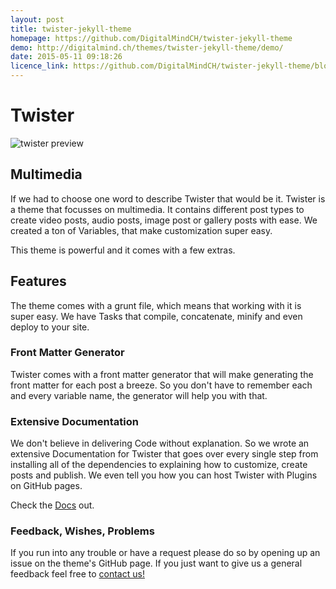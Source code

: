 ```yaml
---
layout: post
title: twister-jekyll-theme
homepage: https://github.com/DigitalMindCH/twister-jekyll-theme
demo: http://digitalmind.ch/themes/twister-jekyll-theme/demo/
date: 2015-05-11 09:18:26
licence_link: https://github.com/DigitalMindCH/twister-jekyll-theme/blob/master/LICENSE.md
---
```

# Twister
![twister preview](/img/twister_preview_big.jpg)

## Multimedia
If we had to choose one word to describe Twister that would be it. Twister is a theme that focusses on multimedia. It contains different post types to create video posts, audio posts, image post or gallery posts with ease. We created a ton of Variables, that make customization super easy.

This theme is powerful and it comes with a few extras.

## Features
The theme comes with a grunt file, which means that working with it is super easy. We have Tasks that compile, concatenate, minify and even deploy to your site.

### Front Matter Generator
Twister comes with a front matter generator that will make generating the front matter for each post a breeze. So you don't have to remember each and every variable name, the generator will help you with that.

### Extensive Documentation
We don't believe in delivering Code without explanation. So we wrote an extensive Documentation for Twister that goes over every single step from installing all of the dependencies to explaining how to customize, create posts and publish. We even tell you how you can host Twister with Plugins on GitHub pages.

Check the [Docs](http://twister.digitalmind.ch/documentation/) out.

### Feedback, Wishes, Problems
If you run into any trouble or have a request please do so by opening up an issue on the theme's GitHub page.
If you just want to give us a general feedback feel free to [contact us!](http://digitalmind.ch/contact/)
